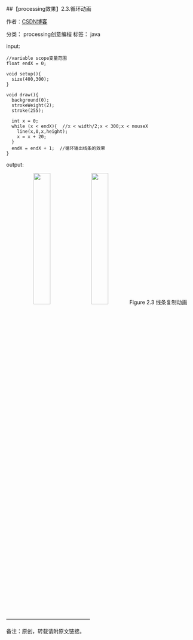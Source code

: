 ##【processing效果】2.3.循环动画

作者：[CSDN博客](https://blog.csdn.net/liaowang010)

分类： processing创意编程  标签： java

input:

```
//variable scope变量范围
float endX = 0;
 
void setup(){
  size(400,300);
}
 
void draw(){
  background(0);
  strokeWeight(2);
  stroke(255);
  
  int x = 0;
  while (x < endX){  //x < width/2;x < 300;x < mouseX
    line(x,0,x,height);
    x = x + 20;
  }
  endX = endX + 1;  //循环输出线条的效果
}
```

output:

<center class="half">
<img src="https://img-blog.csdnimg.cn/6fdb0de4253546e98d0b2ce70b38321c.png" width="30%" height="30%" />
<img src="https://img-blog.csdnimg.cn/fc292bbcd3fe4111ac034f11224f66ef.png" width="30%" height="30%" />
Figure 2.3 线条复制动画
</center>

————————————————

备注：原创，转载请附原文链接。